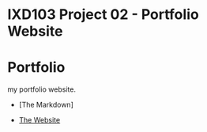 IXD103 Project 02 - Portfolio Website
======================================

Portfolio
======================================
my portfolio website.

- [The Markdown]

- [The Website](https://ryanmcclelland.github.io/portfolio/gh-pages/index.html)